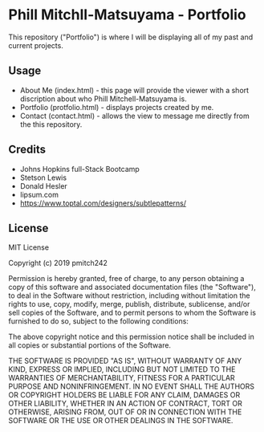 # Phill Mitchll-Matsuyama - Portfolio

This repository ("Portfolio") is where I will be displaying all of my past and current projects.

## Usage

* About Me (index.html) - this page will provide the viewer with a short discription about who Phill Mitchell-Matsuyama is.
* Portfolio (protfolio.html) - displays projects created by me. 
* Contact (contact.html) - allows the view to message me directly from the this repository.

## Credits

* Johns Hopkins full-Stack Bootcamp
* Stetson Lewis
* Donald Hesler
* lipsum.com
* https://www.toptal.com/designers/subtlepatterns/

## License

MIT License

Copyright (c) 2019 pmitch242

Permission is hereby granted, free of charge, to any person obtaining a copy
of this software and associated documentation files (the "Software"), to deal
in the Software without restriction, including without limitation the rights
to use, copy, modify, merge, publish, distribute, sublicense, and/or sell
copies of the Software, and to permit persons to whom the Software is
furnished to do so, subject to the following conditions:

The above copyright notice and this permission notice shall be included in all
copies or substantial portions of the Software.

THE SOFTWARE IS PROVIDED "AS IS", WITHOUT WARRANTY OF ANY KIND, EXPRESS OR
IMPLIED, INCLUDING BUT NOT LIMITED TO THE WARRANTIES OF MERCHANTABILITY,
FITNESS FOR A PARTICULAR PURPOSE AND NONINFRINGEMENT. IN NO EVENT SHALL THE
AUTHORS OR COPYRIGHT HOLDERS BE LIABLE FOR ANY CLAIM, DAMAGES OR OTHER
LIABILITY, WHETHER IN AN ACTION OF CONTRACT, TORT OR OTHERWISE, ARISING FROM,
OUT OF OR IN CONNECTION WITH THE SOFTWARE OR THE USE OR OTHER DEALINGS IN THE
SOFTWARE.
